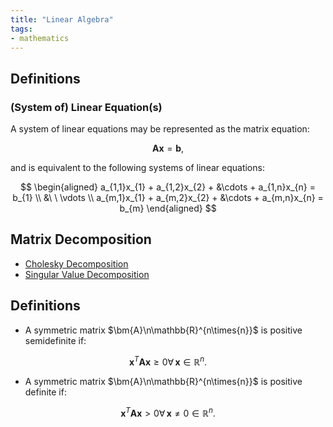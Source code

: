 ```yaml
---
title: "Linear Algebra"
tags:
- mathematics
---
```


## Definitions

### (System of) Linear Equation(s)

A system of linear equations may be represented as the matrix equation:

$$
\bm{A}\bm{x} = \bm{b},
$$

and is equivalent to the following systems of linear equations:

$$
\begin{aligned} 
    a_{1,1}x_{1} + a_{1,2}x_{2} + &\cdots + a_{1,n}x_{n} = b_{1} \\
                                  &\ \ \vdots                    \\
    a_{m,1}x_{1} + a_{m,2}x_{2} + &\cdots + a_{m,n}x_{n} = b_{m} 
\end{aligned}
$$

## Matrix Decomposition

- [Cholesky Decomposition](notes/cholesky-decomposition.md)
- [Singular Value Decomposition](notes/singular-value-decomposition.md)

## Definitions

- A symmetric matrix $\bm{A}\n\mathbb{R}^{n\times{n}}$ is positive semidefinite if:

$$
\bm{x}^T\bm{A}\bm{x}\geq 0 \forall\,\bm{x} \in\mathbb{R}^n.
$$

- A symmetric matrix $\bm{A}\n\mathbb{R}^{n\times{n}}$ is positive definite if:

$$
\bm{x}^T\bm{A}\bm{x}> 0 \forall\,\bm{x}\neq 0 \in\mathbb{R}^n.
$$